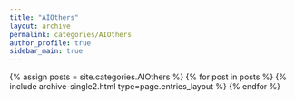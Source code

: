 ```yaml
---
title: "AIOthers"
layout: archive
permalink: categories/AIOthers
author_profile: true
sidebar_main: true
---
```



{% assign posts = site.categories.AIOthers %}
{% for post in posts %} {% include archive-single2.html type=page.entries_layout %} {% endfor %}